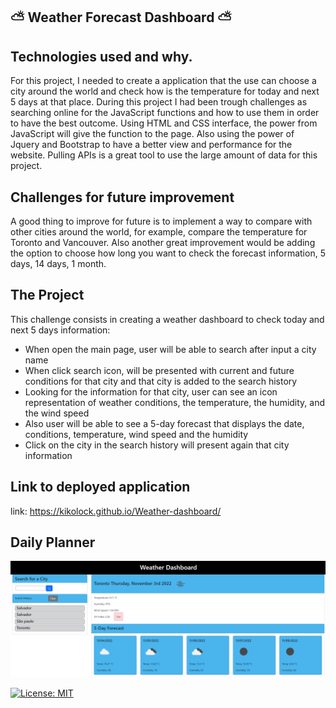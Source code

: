 ## ⛅ Weather Forecast Dashboard ⛅

## Technologies used and why.

For this project, I needed to create a application that the use can choose a city around the world and check how is the temperature for today and next 5 days at that place.
During this project I had been trough challenges as searching online for the JavaScript functions and how to use them in order to have the best outcome. Using HTML and CSS interface, the power from JavaScript will give the function to the page. Also using the power of Jquery and Bootstrap to have a better view and performance for the website. Pulling APIs is a great tool to use the large amount of data for this project.

## Challenges for future improvement

A good thing to improve for future is to implement a way to compare with other cities around the world, for example, compare the temperature for Toronto and Vancouver. Also another great improvement would be adding the option to choose how long you want to check the forecast information, 5 days, 14 days, 1 month.

## The Project

This challenge consists in creating a weather dashboard to check today and next 5 days information:

- When open the main page, user will be able to search after input a city name
- When click search icon, will be presented with current and future conditions for that city and that city is added to the search history
- Looking for the information for that city, user can see an icon representation of weather conditions, the temperature, the humidity, and the wind speed
- Also user will be able to see a 5-day forecast that displays the date, conditions, temperature, wind speed and the humidity
- Click on the city in the search history will present again that city information

## Link to deployed application

link: https://kikolock.github.io/Weather-dashboard/

## Daily Planner
![My Remote Image](https://github.com/Kikolock/Weather-dashboard/blob/main/assets/images/main%20page.PNG)

[![License: MIT](https://img.shields.io/badge/License-MIT-yellow.svg)](https://opensource.org/licenses/MIT)